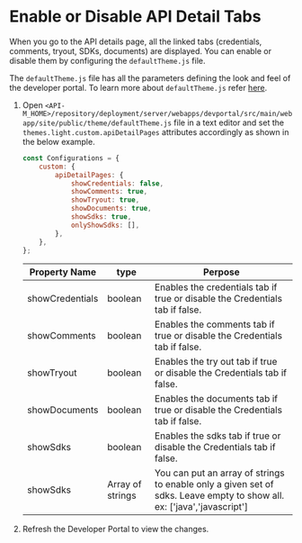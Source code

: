 # Enable or Disable API Detail Tabs

When you go to the API details page, all the linked tabs (credentials, comments, tryout, SDKs, documents) are displayed. You can enable or disable them by configuring the `defaultTheme.js` file.

The `defaultTheme.js` file has all the parameters defining the look and feel of the developer portal. To learn more about `defaultTheme.js` refer [here]({{base_path}}/reference/customize-product/customizations/customizing-the-developer-portal/overriding-developer-portal-theme/#global-theming).

1. Open `<API-M_HOME>/repository/deployment/server/webapps/devportal/src/main/webapp/site/public/theme/defaultTheme.js` file in a text editor and set the `themes.light.custom.apiDetailPages` attributes accordingly as shown in the below example.

    ```js
    const Configurations = {
        custom: {
            apiDetailPages: {
                showCredentials: false,
                showComments: true,
                showTryout: true,
                showDocuments: true,
                showSdks: true,
                onlyShowSdks: [],
            },
        },
    };
    ```

    | Property Name | type | Perpose |
    | ---- | ---- | ---- |
    | showCredentials | boolean | Enables the credentials tab if true or disable the Credentials tab if false. |
    | showComments | boolean | Enables the comments tab if true or disable the Credentials tab if false. |
    | showTryout | boolean | Enables the try out tab if true or disable the Credentials tab if false. |
    | showDocuments | boolean | Enables the documents tab if true or disable the Credentials tab if false. |
    | showSdks | boolean | Enables the sdks tab if true or disable the Credentials tab if false. |
    | showSdks | Array of strings | You can put an array of strings to enable only a given set of sdks. Leave empty to show all. ex: ['java','javascript'] |

2. Refresh the Developer Portal to view the changes.